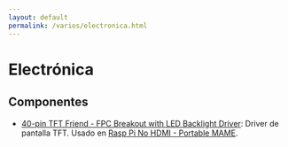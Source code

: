 ```yaml
---
layout: default
permalink: /varios/electronica.html
---
```


# Electrónica

## Componentes

* [40-pin TFT Friend - FPC Breakout with LED Backlight Driver](https://www.adafruit.com/product/1932): Driver de pantalla TFT. Usado en [Rasp Pi No HDMI - Portable MAME](https://www.youtube.com/watch?v=x0EGnydxxf4).

